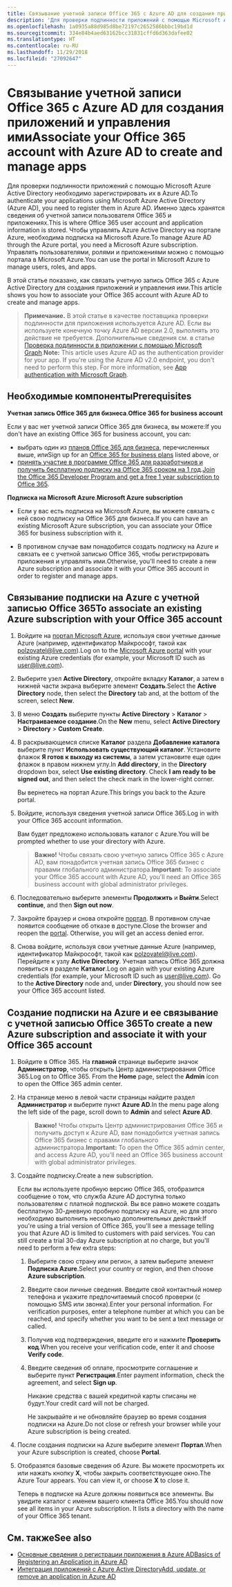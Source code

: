 ```yaml
---
title: Связывание учетной записи Office 365 с Azure AD для создания приложений и управления ими
description: 'Для проверки подлинности приложений с помощью Microsoft Azure Active Directory необходимо зарегистрировать их в Azure AD. Именно здесь хранятся сведения об учетной записи пользователя Office 365 и приложениях. Чтобы управлять Azure Active Directory на портале Azure, необходима подписка на Microsoft Azure. Управлять пользователями, ролями и приложениями можно с помощью портала в Microsoft Azure. '
ms.openlocfilehash: 1a0935a88d985d8be72197c2652586bbbc19bd1d
ms.sourcegitcommit: 334e84b4aed63162bcc31831cffd6d363dafee02
ms.translationtype: HT
ms.contentlocale: ru-RU
ms.lasthandoff: 11/29/2018
ms.locfileid: "27092647"
---
```

# <a name="associate-your-office-365-account-with-azure-ad-to-create-and-manage-apps"></a><span data-ttu-id="2e136-106">Связывание учетной записи Office 365 с Azure AD для создания приложений и управления ими</span><span class="sxs-lookup"><span data-stu-id="2e136-106">Associate your Office 365 account with Azure AD to create and manage apps</span></span>

<span data-ttu-id="2e136-107">Для проверки подлинности приложений с помощью Microsoft Azure Active Directory необходимо зарегистрировать их в Azure AD.</span><span class="sxs-lookup"><span data-stu-id="2e136-107">To authenticate your applications using Microsoft Azure Active Directory (Azure AD), you need to register them in Azure AD.</span></span> <span data-ttu-id="2e136-108">Именно здесь хранятся сведения об учетной записи пользователя Office 365 и приложениях.</span><span class="sxs-lookup"><span data-stu-id="2e136-108">This is where Office 365 user account and application information is stored.</span></span> <span data-ttu-id="2e136-109">Чтобы управлять Azure Active Directory на портале Azure, необходима подписка на Microsoft Azure.</span><span class="sxs-lookup"><span data-stu-id="2e136-109">To manage Azure AD through the Azure portal, you need a Microsoft Azure subscription.</span></span> <span data-ttu-id="2e136-110">Управлять пользователями, ролями и приложениями можно с помощью портала в Microsoft Azure.</span><span class="sxs-lookup"><span data-stu-id="2e136-110">You can use the portal in Microsoft Azure to manage users, roles, and apps.</span></span> 

<span data-ttu-id="2e136-111">В этой статье показано, как связать учетную запись Office 365 с Azure Active Directory для создания приложений и управления ими.</span><span class="sxs-lookup"><span data-stu-id="2e136-111">This article shows you how to associate your Office 365 account with Azure AD to create and manage apps.</span></span>

 ><span data-ttu-id="2e136-p103">**Примечание.** В этой статье в качестве поставщика проверки подлинности для приложения используется Azure AD. Если вы используете конечную точку Azure AD версии 2.0, выполнять это действие не требуется. Дополнительные сведения см. в статье [Проверка подлинности в приложении с помощью Microsoft Graph](auth-overview.md).</span><span class="sxs-lookup"><span data-stu-id="2e136-p103">**Note:** This article uses Azure AD as the authentication provider for your app. If you're using the Azure AD v2.0 endpoint, you don't need to perform this step. For more information, see [App authentication with Microsoft Graph](auth-overview.md).</span></span>

## <a name="prerequisites"></a><span data-ttu-id="2e136-115">Необходимые компоненты</span><span class="sxs-lookup"><span data-stu-id="2e136-115">Prerequisites</span></span>

<span data-ttu-id="2e136-116">**Учетная запись Office 365 для бизнеса**.</span><span class="sxs-lookup"><span data-stu-id="2e136-116">**Office 365 for business account**</span></span>

<span data-ttu-id="2e136-117">Если у вас нет учетной записи Office 365 для бизнеса, вы можете:</span><span class="sxs-lookup"><span data-stu-id="2e136-117">If you don't have an existing Office 365 for business account, you can:</span></span>

- <span data-ttu-id="2e136-118">выбрать один из [планов Office 365 для бизнеса](https://products.office.com/ru-RU/business/compare-office-365-for-business-plans), перечисленных выше, или</span><span class="sxs-lookup"><span data-stu-id="2e136-118">Sign up for an [Office 365 for business plans](https://products.office.com/ru-RU/business/compare-office-365-for-business-plans) listed above, or</span></span>
- <span data-ttu-id="2e136-119">[принять участие в программе Office 365 для разработчиков и получить бесплатную подписку на Office 365 сроком на 1 год](https://aka.ms/devprogramsignup).</span><span class="sxs-lookup"><span data-stu-id="2e136-119">[Join the Office 365 Developer Program and get a free 1 year subscription to Office 365](https://aka.ms/devprogramsignup).</span></span>

<span data-ttu-id="2e136-120">**Подписка на Microsoft Azure**.</span><span class="sxs-lookup"><span data-stu-id="2e136-120">**Microsoft Azure subscription**</span></span> 

- <span data-ttu-id="2e136-121">Если у вас есть подписка на Microsoft Azure, вы можете связать с ней свою подписку на Office 365 для бизнеса.</span><span class="sxs-lookup"><span data-stu-id="2e136-121">If you can have an existing Microsoft Azure subscription, you can associate your Office 365 for business subscription with it.</span></span> 

- <span data-ttu-id="2e136-122">В противном случае вам понадобится создать подписку на Azure и связать ее с учетной записью Office 365, чтобы регистрировать приложения и управлять ими.</span><span class="sxs-lookup"><span data-stu-id="2e136-122">Otherwise, you'll need to create a new Azure subscription and associate it with your Office 365 account in order to register and manage apps.</span></span>


<!---<a name="bk_AssociateExistingAzureSubscription"> </a>-->

## <a name="to-associate-an-existing-azure-subscription-with-your-office-365-account"></a><span data-ttu-id="2e136-123">Связывание подписки на Azure с учетной записью Office 365</span><span class="sxs-lookup"><span data-stu-id="2e136-123">To associate an existing Azure subscription with your Office 365 account</span></span>


1. <span data-ttu-id="2e136-124">Войдите на [портал Microsoft Azure](https://portal.azure.com), используя свои учетные данные Azure (например, идентификатор Майкрософт, такой как polzovatel@live.com).</span><span class="sxs-lookup"><span data-stu-id="2e136-124">Log on to the  [Microsoft Azure portal](https://portal.azure.com) with your existing Azure credentials (for example, your Microsoft ID such as user@live.com).</span></span>
        
2. <span data-ttu-id="2e136-125">Выберите узел **Active Directory**, откройте вкладку **Каталог**, а затем в нижней части экрана выберите элемент **Создать**.</span><span class="sxs-lookup"><span data-stu-id="2e136-125">Select the  **Active Directory** node, then select the **Directory** tab and, at the bottom of the screen, select **New**.</span></span> 
     
4. <span data-ttu-id="2e136-126">В меню **Создать** выберите пункты **Active Directory** > **Каталог** > **Настраиваемое создание**.</span><span class="sxs-lookup"><span data-stu-id="2e136-126">On the **New** menu, select **Active Directory** > **Directory** > **Custom Create**.</span></span>
    
5. <span data-ttu-id="2e136-p104">В раскрывающемся списке **Каталог** раздела **Добавление каталога** выберите пункт **Использовать существующий каталог**. Установите флажок **Я готов к выходу из системы**, а затем установите еще один флажок в правом нижнем углу.</span><span class="sxs-lookup"><span data-stu-id="2e136-p104">In **Add directory**, in the **Directory** dropdown box, select  **Use existing directory**. Check **I am ready to be signed out**, and then select the check mark in the lower-right corner.</span></span> 
    
    <span data-ttu-id="2e136-129">Вы вернетесь на портал Azure.</span><span class="sxs-lookup"><span data-stu-id="2e136-129">This brings you back to the Azure portal.</span></span>
        
3. <span data-ttu-id="2e136-130">Войдите, используя сведения учетной записи Office 365.</span><span class="sxs-lookup"><span data-stu-id="2e136-130">Log in with your Office 365 account information.</span></span> 
    
    <span data-ttu-id="2e136-131">Вам будет предложено использовать каталог с Azure.</span><span class="sxs-lookup"><span data-stu-id="2e136-131">You will be prompted whether to use your directory with Azure.</span></span> 
    
    ><span data-ttu-id="2e136-132">**Важно!** Чтобы связать свою учетную запись Office 365 с Azure AD, вам понадобится учетная запись Office 365 бизнес с правами глобального администратора.</span><span class="sxs-lookup"><span data-stu-id="2e136-132">**Important:** To associate your Office 365 account with Azure AD, you'll need  an Office 365 business account with global administrator privileges.</span></span> 
    
        
4. <span data-ttu-id="2e136-133">Последовательно выберите элементы **Продолжить** и **Выйти**.</span><span class="sxs-lookup"><span data-stu-id="2e136-133">Select  **continue**, and then **Sign out now**.</span></span>
        
5. <span data-ttu-id="2e136-p105">Закройте браузер и снова откройте [портал](https://manage.windowsazure.com). В противном случае появится сообщение об отказе в доступе.</span><span class="sxs-lookup"><span data-stu-id="2e136-p105">Close the browser and reopen the  [portal](https://manage.windowsazure.com). Otherwise, you will get an access denied error.</span></span>
    
        
6. <span data-ttu-id="2e136-p106">Снова войдите, используя свои учетные данные Azure (например, идентификатор Майкрософт, такой как polzovatel@live.com). Перейдите к узлу **Active Directory**. Учетная запись Office 365 должна появиться в разделе **Каталог**.</span><span class="sxs-lookup"><span data-stu-id="2e136-p106">Log on again with your existing Azure credentials (for example, your Microsoft ID such as user@live.com). Go to the  **Active Directory** node and, under **Directory**, you should now see your Office 365 account listed.</span></span>
    

<!--<a name="bk_AssociateNewAzureSubscription"> </a>-->

## <a name="to-create-a-new-azure-subscription-and-associate-it-with-your-office-365-account"></a><span data-ttu-id="2e136-138">Создание подписки на Azure и ее связывание с учетной записью Office 365</span><span class="sxs-lookup"><span data-stu-id="2e136-138">To create a new Azure subscription and associate it with your Office 365 account</span></span>


1. <span data-ttu-id="2e136-p107">Войдите в Office 365. На **главной** странице выберите значок **Администратор**, чтобы открыть Центр администрирования Office 365.</span><span class="sxs-lookup"><span data-stu-id="2e136-p107">Log on to Office 365. From the **Home** page, select the **Admin** icon to open the Office 365 admin center.</span></span>
2. <span data-ttu-id="2e136-141">На странице меню в левой части страницы найдите раздел **Администратор** и выберите пункт **Azure AD**.</span><span class="sxs-lookup"><span data-stu-id="2e136-141">In the menu page along the left side of the page, scroll down to **Admin** and select **Azure AD**.</span></span>

    ><span data-ttu-id="2e136-142">**Важно!** Чтобы открыть Центр администрирования Office 365 и получить доступ к Azure AD, вам понадобится учетная запись Office 365 бизнес с правами глобального администратора.</span><span class="sxs-lookup"><span data-stu-id="2e136-142">**Important:** To open the Office 365 admin center, and access Azure AD, you'll need  an Office 365 business account with global administrator privileges.</span></span> 
    
3. <span data-ttu-id="2e136-143">Создайте подписку.</span><span class="sxs-lookup"><span data-stu-id="2e136-143">Create a new subscription.</span></span>
        
    <span data-ttu-id="2e136-p108">Если вы используете пробную версию Office 365, отобразится сообщение о том, что служба Azure AD доступна только пользователям с платной подпиской. Вы все равно можете создать бесплатную 30-дневную пробную подписку на Azure, но для этого необходимо выполнить несколько дополнительных действий:</span><span class="sxs-lookup"><span data-stu-id="2e136-p108">If you're using a trial version of Office 365, you'll see a message telling you that Azure AD is limited to customers with paid services. You can still create a trial 30-day Azure subscription at no charge, but you'll need to perform a few extra steps:</span></span>
    
    1. <span data-ttu-id="2e136-146">Выберите свою страну или регион, а затем выберите элемент **Подписка Azure**.</span><span class="sxs-lookup"><span data-stu-id="2e136-146">Select your country or region, and then choose **Azure subscription**.</span></span>
    2. <span data-ttu-id="2e136-p109">Введите свои личные сведения. Введите свой контактный номер телефона и укажите предпочитаемый способ проверки (с помощью SMS или звонка).</span><span class="sxs-lookup"><span data-stu-id="2e136-p109">Enter your personal information. For verification purposes, enter a telephone number at which you can be reached, and specify whether you want to be sent a text message or called.</span></span>
    3. <span data-ttu-id="2e136-149">Получив код подтверждения, введите его и нажмите **Проверить код**.</span><span class="sxs-lookup"><span data-stu-id="2e136-149">When you receive your verification code, enter it and choose **Verify code**.</span></span>
    4. <span data-ttu-id="2e136-150">Введите сведения об оплате, просмотрите соглашение и выберите пункт **Регистрация**.</span><span class="sxs-lookup"><span data-stu-id="2e136-150">Enter payment information, check the agreement, and select **Sign up**.</span></span>
        
        <span data-ttu-id="2e136-151">Никакие средства с вашей кредитной карты списаны не будут.</span><span class="sxs-lookup"><span data-stu-id="2e136-151">Your credit card will not be charged.</span></span>
        
        <span data-ttu-id="2e136-152">Не закрывайте и не обновляйте браузер во время создания подписки на Azure.</span><span class="sxs-lookup"><span data-stu-id="2e136-152">Do not close or refresh your browser while your Azure subscription is being created.</span></span>
            
4. <span data-ttu-id="2e136-153">После создания подписки на Azure выберите элемент **Портал**.</span><span class="sxs-lookup"><span data-stu-id="2e136-153">When your Azure subscription is created, choose  **Portal**.</span></span>
        
5. <span data-ttu-id="2e136-p110">Отобразятся базовые сведения об Azure. Вы можете просмотреть их или нажать кнопку **X**, чтобы закрыть соответствующее окно.</span><span class="sxs-lookup"><span data-stu-id="2e136-p110">The Azure Tour appears. You can view it, or choose  **X** to close it.</span></span>
        
    <span data-ttu-id="2e136-p111">Теперь в подписке на Azure должны появиться все элементы. Вы увидите каталог с именем вашего клиента Office 365.</span><span class="sxs-lookup"><span data-stu-id="2e136-p111">You should now see all items in your Azure subscription. It lists a directory with the name of your Office 365 tenant.</span></span>
    
## <a name="see-also"></a><span data-ttu-id="2e136-158">См. также</span><span class="sxs-lookup"><span data-stu-id="2e136-158">See also</span></span>
- [<span data-ttu-id="2e136-159">Основные сведения о регистрации приложения в Azure AD</span><span class="sxs-lookup"><span data-stu-id="2e136-159">Basics of Registering an Application in Azure AD</span></span>](https://azure.microsoft.com/ru-RU/documentation/articles/active-directory-authentication-scenarios/#basics-of-registering-an-application-in-azure-ad)
- [<span data-ttu-id="2e136-160">Интеграция приложений с Azure Active Directory</span><span class="sxs-lookup"><span data-stu-id="2e136-160">Add, update, or remove an application in Azure AD</span></span>](https://azure.microsoft.com/ru-RU/documentation/articles/active-directory-integrating-applications/)